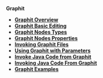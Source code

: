 
<strong>Graphit<strong>
<ul>
	<li><a href="/articles/15_web_services_and_graphit/17_Graphit/01_graphit_overview.md">Graphit Overview</a></li>
	<li><a href="/articles/15_web_services_and_graphit/17_Graphit/02_graphit_basic_editing.md">Graphit Basic Editing</a></li>
	<li><a href="/articles/15_web_services_and_graphit/17_Graphit/03_graphit_node_types.md">Graphit Nodes Types</a></li>
  <li><a href="/articles/15_web_services_and_graphit/17_Graphit/04_graphit_node_properties.md">Graphit Nodes Properties</a></li>
  <li><a href="/articles/15_web_services_and_graphit/17_Graphit/05_invoking_graphit_files.md">Invoking Graphit Files</a></li>
  <li><a href="/articles/15_web_services_and_graphit/17_Graphit/06_using_graphit_files_with_parameters.md">Using Graphit with Parameters</a></li>
  <li><a href="/articles/15_web_services_and_graphit/17_Graphit/07_invoke_javacode_from_graphit.md">Invoke Java Code from Graphit</a></li>
  <li><a href="/articles/15_web_services_and_graphit/17_Graphit/09_invoke_graphit_from_outside_studio.md">Invoking Java Code From Graphit</a></li>
  <li><a href="/articles/15_web_services_and_graphit/17_Graphit/08_graphit_examples.md">Graphit Examples</a></li>
</ul>
